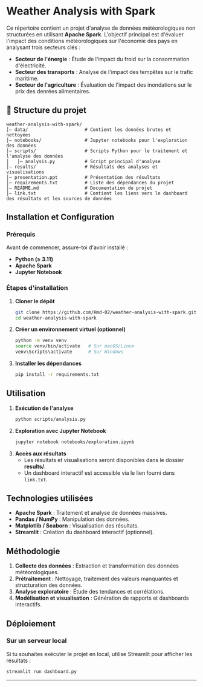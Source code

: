 # Weather Analysis with Spark

Ce répertoire contient un projet d'analyse de données météorologiques non structurées en utilisant **Apache Spark**. L'objectif principal est d'évaluer l'impact des conditions météorologiques sur l'économie des pays en analysant trois secteurs clés :

- **Secteur de l'énergie** : Étude de l'impact du froid sur la consommation d'électricité.
- **Secteur des transports** : Analyse de l'impact des tempêtes sur le trafic maritime.
- **Secteur de l'agriculture** : Évaluation de l'impact des inondations sur le prix des denrées alimentaires.

## 📂 Structure du projet

```
weather-analysis-with-spark/
│— data/                     # Contient les données brutes et nettoyées
│— notebooks/                # Jupyter notebooks pour l'exploration des données
│— scripts/                  # Scripts Python pour le traitement et l'analyse des données
│   │— analysis.py           # Script principal d'analyse
│— results/                  # Résultats des analyses et visualisations
│— presentation.ppt          # Présentation des résultats
│— requirements.txt          # Liste des dépendances du projet
│— README.md                 # Documentation du projet
│— link.txt                  # Contient les liens vers le dashboard des résultats et les sources de données
```

##  Installation et Configuration

### Prérequis
Avant de commencer, assure-toi d'avoir installé :
- **Python (≥ 3.11)**
- **Apache Spark**
- **Jupyter Notebook**

### Étapes d'installation
1. **Cloner le dépôt**
   ```bash
   git clone https://github.com/Hmd-02/weather-analysis-with-spark.git
   cd weather-analysis-with-spark
   ```
2. **Créer un environnement virtuel (optionnel)**
   ```bash
   python -m venv venv
   source venv/bin/activate   # Sur macOS/Linux
   venv\Scripts\activate      # Sur Windows
   ```
3. **Installer les dépendances**
   ```bash
   pip install -r requirements.txt
   ```

##  Utilisation

1. **Exécution de l'analyse**
   ```bash
   python scripts/analysis.py
   ```
2. **Exploration avec Jupyter Notebook**
   ```bash
   jupyter notebook notebooks/exploration.ipynb
   ```
3. **Accès aux résultats**
   - Les résultats et visualisations seront disponibles dans le dossier **results/**.
   - Un dashboard interactif est accessible via le lien fourni dans `link.txt`.

##  Technologies utilisées

- **Apache Spark** : Traitement et analyse de données massives.
- **Pandas / NumPy** : Manipulation des données.
- **Matplotlib / Seaborn** : Visualisation des résultats.
- **Streamlit** : Création du dashboard interactif (optionnel).

##  Méthodologie

1. **Collecte des données** : Extraction et transformation des données météorologiques.
2. **Prétraitement** : Nettoyage, traitement des valeurs manquantes et structuration des données.
3. **Analyse exploratoire** : Étude des tendances et corrélations.
4. **Modélisation et visualisation** : Génération de rapports et dashboards interactifs.

##  Déploiement

### Sur un serveur local
Si tu souhaites exécuter le projet en local, utilise Streamlit pour afficher les résultats :
```bash
streamlit run dashboard.py
```

---



